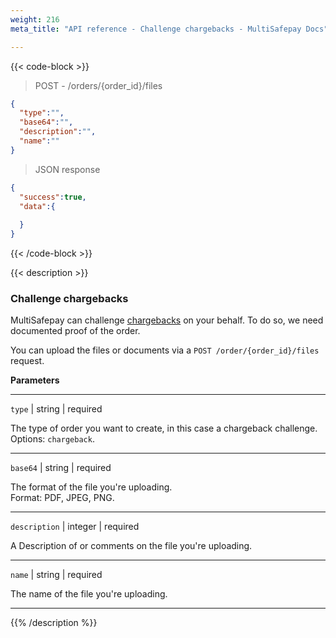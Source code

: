 ```yaml
---
weight: 216
meta_title: "API reference - Challenge chargebacks - MultiSafepay Docs"

---
```

{{< code-block >}}
> POST - /orders/{order_id}/files

```json
{
  "type":"",
  "base64":"",
  "description":"",
  "name":""
}
```

> JSON response

```json
{
  "success":true,
  "data":{
    
  }
}
```
{{< /code-block >}}

{{< description >}}
### Challenge chargebacks

MultiSafepay can challenge [chargebacks](/payments/chargebacks/) on your behalf. To do so, we need documented proof of the order.

You can upload the files or documents via a `POST /order/{order_id}/files` request.

**Parameters**

----------------
`type` | string | required

The type of order you want to create, in this case a chargeback challenge.  
Options: `chargeback`.

----------------
`base64` | string | required

The format of the file you're uploading.  
Format: PDF, JPEG, PNG. 

----------------
`description` | integer | required

A Description of or comments on the file you're uploading. 

----------------
`name` | string | required

The name of the file you're uploading.

----------------

{{% /description %}}

